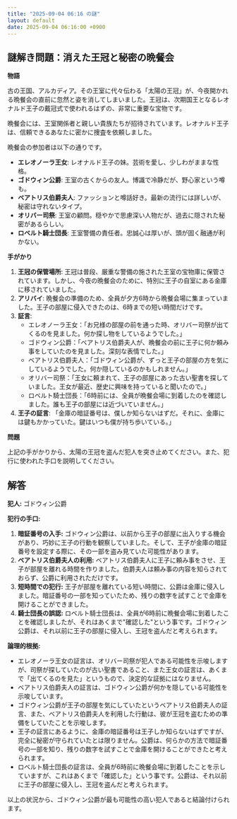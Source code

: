```yaml
---
title: "2025-09-04 06:16 の謎"
layout: default
date: 2025-09-04 06:16:00 +0900
---
```

## 謎解き問題：消えた王冠と秘密の晩餐会

**物語**

古の王国、アルカディア。その王室に代々伝わる「太陽の王冠」が、今夜開かれる晩餐会の直前に忽然と姿を消してしまいました。王冠は、次期国王となるレオナルド王子の戴冠式で使われるはずの、非常に重要な宝物です。

晩餐会には、王室関係者と親しい貴族たちが招待されています。レオナルド王子は、信頼できるあなたに密かに捜査を依頼しました。

晩餐会の参加者は以下の通りです。

*   **エレオノーラ王女**: レオナルド王子の妹。芸術を愛し、少しわがままな性格。
*   **ゴドウィン公爵**: 王室の古くからの友人。博識で冷静だが、野心家という噂も。
*   **ベアトリス伯爵夫人**: ファッションと噂話好き。最新の流行には詳しいが、秘密は守れないタイプ。
*   **オリバー司祭**: 王室の顧問。穏やかで思慮深い人物だが、過去に隠された秘密があるらしい。
*   **ロベルト騎士団長**: 王室警備の責任者。忠誠心は厚いが、頭が固く融通が利かない。

**手がかり**

1.  **王冠の保管場所**: 王冠は普段、厳重な警備の施された王室の宝物庫に保管されています。しかし、今夜の晩餐会のために、特別に王子の自室にある金庫に移されていました。
2.  **アリバイ**: 晩餐会の準備のため、全員が夕方6時から晩餐会場に集まっていました。王子の部屋に侵入できたのは、6時までの短い時間だけです。
3.  **証言**:
    *   エレオノーラ王女：「お兄様の部屋の前を通った時、オリバー司祭が出てくるのを見ました。何か探し物をしているようでした。」
    *   ゴドウィン公爵：「ベアトリス伯爵夫人が、晩餐会の前に王子に何か頼み事をしていたのを見ました。深刻な表情でした。」
    *   ベアトリス伯爵夫人：「ゴドウィン公爵が、ずっと王子の部屋の方を気にしているようでした。何か隠しているのかもしれません。」
    *   オリバー司祭：「王女に頼まれて、王子の部屋にあった古い聖書を探していました。王女が最近、歴史に興味を持っていると聞いたので。」
    *   ロベルト騎士団長：「6時前には、全員が晩餐会場に到着したのを確認しました。誰も王子の部屋には近づいていません。」
4.  **王子の証言**: 「金庫の暗証番号は、僕しか知らないはずだ。それに、金庫には鍵もかかっていた。鍵はいつも僕が持ち歩いている。」

**問題**

上記の手がかりから、太陽の王冠を盗んだ犯人を突き止めてください。また、犯行に使われた手口を説明してください。

## 解答

**犯人:** ゴドウィン公爵

**犯行の手口:**

1.  **暗証番号の入手:** ゴドウィン公爵は、以前から王子の部屋に出入りする機会があり、巧妙に王子の行動を観察していました。そして、王子が金庫の暗証番号を設定する際に、その一部を盗み見ていた可能性があります。
2.  **ベアトリス伯爵夫人の利用:** ベアトリス伯爵夫人に王子に頼み事をさせ、王子が部屋を離れる時間を作りました。伯爵夫人は頼み事の内容を知らされておらず、公爵に利用されただけです。
3.  **短時間での犯行:** 王子が部屋を離れている短い時間に、公爵は金庫に侵入しました。暗証番号の一部を知っていたため、残りの数字を試すことで金庫を開けることができました。
4.  **騎士団長の誤認:** ロベルト騎士団長は、全員が6時前に晩餐会場に到着したことを確認しましたが、それはあくまで"確認した"という事です。ゴドウィン公爵は、それ以前に王子の部屋に侵入し、王冠を盗んだと考えられます。

**論理的根拠:**

*   エレオノーラ王女の証言は、オリバー司祭が犯人である可能性を示唆しますが、司祭が探していたのが古い聖書であること、また王女の証言は、あくまで「出てくるのを見た」というもので、決定的な証拠にはなりません。
*   ベアトリス伯爵夫人の証言は、ゴドウィン公爵が何かを隠している可能性を示唆しています。
*   ゴドウィン公爵が王子の部屋を気にしていたというベアトリス伯爵夫人の証言、また、ベアトリス伯爵夫人を利用した行動は、彼が王冠を盗むための準備をしていたことを示唆します。
*   王子の証言にあるように、金庫の暗証番号は王子しか知らないはずですが、完全に秘密が守られていたとは限りません。公爵は、何らかの方法で暗証番号の一部を知り、残りの数字を試すことで金庫を開けることができたと考えられます。
*   ロベルト騎士団長の証言は、全員が6時前に晩餐会場に到着したことを示していますが、これはあくまで「確認した」という事です。公爵は、それ以前に王子の部屋に侵入し、王冠を盗んだと考えられます。

以上の状況から、ゴドウィン公爵が最も可能性の高い犯人であると結論付けられます。
